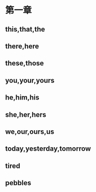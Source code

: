 # 第一章

## this,that,the
## there,here
## these,those
## you,your,yours
## he,him,his
## she,her,hers
## we,our,ours,us
## today,yesterday,tomorrow
## tired
## pebbles
